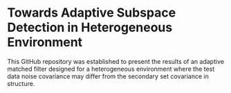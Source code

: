 # Towards Adaptive Subspace Detection in Heterogeneous Environment

This GitHub repository was established to present the results of an adaptive matched filter designed for a heterogeneous environment where the test data noise covariance may differ from the secondary set covariance in structure.
